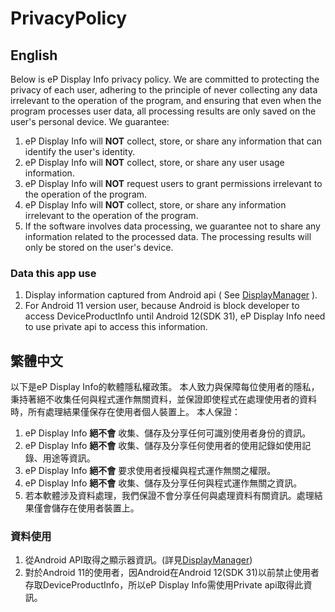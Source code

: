 # PrivacyPolicy

## English
Below is eP Display Info privacy policy.
We are committed to protecting the privacy of each user, adhering to the principle of never collecting any data irrelevant to the operation of the program, and ensuring that even when the program processes user data, all processing results are only saved on the user's personal device.
We guarantee:

1. eP Display Info will **NOT** collect, store, or share any information that can identify the user's identity.
2. eP Display Info will **NOT** collect, store, or share any user usage information.
4. eP Display Info will **NOT** request users to grant permissions irrelevant to the operation of the program.
5. eP Display Info will **NOT** collect, store, or share any information irrelevant to the operation of the program.
6. If the software involves data processing, we guarantee not to share any information related to the processed data. The processing results will only be stored on the user's device.

### Data this app use
1. Display information captured from Android api ( See [DisplayManager](https://developer.android.com/reference/android/hardware/display/DisplayManager) ).
2. For Android 11 version user, because Android is block developer to access DeviceProductInfo until Android 12(SDK 31), eP Display Info need to use private api to access this information.

## 繁體中文
以下是eP Display Info的軟體隱私權政策。
本人致力與保障每位使用者的隱私，秉持著絕不收集任何與程式運作無關資料，並保證即使程式在處理使用者的資料時，所有處理結果僅保存在使用者個人裝置上。
本人保證：

1. eP Display Info **絕不會** 收集、儲存及分享任何可識別使用者身份的資訊。
2. eP Display Info **絕不會** 收集、儲存及分享任何使用者的使用記錄如使用記錄、用途等資訊。
3. eP Display Info **絕不會** 要求使用者授權與程式運作無關之權限。
4. eP Display Info **絕不會** 收集、儲存及分享任何與程式運作無關之資訊。
5. 若本軟體涉及資料處理，我們保證不會分享任何與處理資料有關資訊。處理結果僅會儲存在使用者裝置上。

### 資料使用
1. 從Android API取得之顯示器資訊。(詳見[DisplayManager](https://developer.android.com/reference/android/hardware/display/DisplayManager))
2. 對於Android 11的使用者，因Android在Android 12(SDK 31)以前禁止使用者存取DeviceProductInfo，所以eP Display Info需使用Private api取得此資訊。